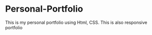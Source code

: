 # Personal-Portfolio
This is my personal portfolio using Html, CSS. This is also responsive portfolio
